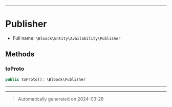 ***

# Publisher





* Full name: `\Bloock\Entity\Availability\Publisher`



## Methods


### toProto



```php
public toProto(): \Bloock\Publisher
```












***


***
> Automatically generated on 2024-03-28
